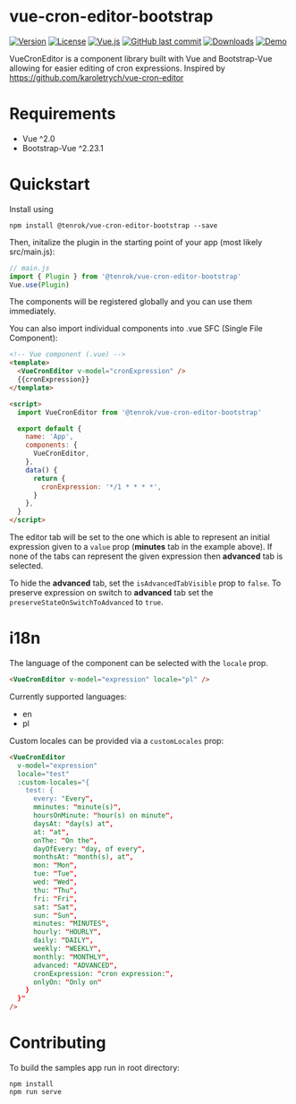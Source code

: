 # vue-cron-editor-bootstrap

[![Version](https://img.shields.io/npm/v/@tenrok/vue-cron-editor-bootstrap.svg)](https://www.npmjs.com/package/@tenrok/vue-cron-editor-bootstrap)
[![License](https://img.shields.io/npm/l/@tenrok/vue-cron-editor-bootstrap.svg)](https://github.com/tenrok/vue-cron-editor-bootstrap/blob/main/LICENSE)
[![Vue.js](https://img.shields.io/badge/vue-2.7.15-brightgreen.svg?logo=vue.js)](https://github.com/vuejs/vue)
[![GitHub last commit](https://img.shields.io/github/last-commit/tenrok/vue-cron-editor-bootstrap.svg)](https://github.com/tenrok/vue-cron-editor-bootstrap)
[![Downloads](https://img.shields.io/npm/dm/@tenrok/vue-cron-editor-bootstrap.svg)](https://npmcharts.com/compare/@tenrok/vue-cron-editor-bootstrap?minimal=true)
[![Demo](https://img.shields.io/badge/demo-demo-blue.svg)](https://tenrok.github.io/vue-cron-editor-bootstrap/)

VueCronEditor is a component library built with Vue and Bootstrap-Vue allowing for easier editing of cron expressions.
Inspired by https://github.com/karoletrych/vue-cron-editor

# Requirements

- Vue ^2.0
- Bootstrap-Vue ^2.23.1

# Quickstart

Install using

```
npm install @tenrok/vue-cron-editor-bootstrap --save
```

Then, initalize the plugin in the starting point of your app (most likely src/main.js):

```js
// main.js
import { Plugin } from '@tenrok/vue-cron-editor-bootstrap'
Vue.use(Plugin)
```

The components will be registered globally and you can use them immediately.

You can also import individual components into .vue SFC (Single File Component):

```html
<!-- Vue component (.vue) -->
<template>
  <VueCronEditor v-model="cronExpression" />
  {{cronExpression}}
</template>

<script>
  import VueCronEditor from '@tenrok/vue-cron-editor-bootstrap'

  export default {
    name: 'App',
    components: {
      VueCronEditor,
    },
    data() {
      return {
        cronExpression: '*/1 * * * *',
      }
    },
  }
</script>
```

The editor tab will be set to the one which is able to represent an initial expression given to a `value` prop (**minutes** tab in the example above).
If none of the tabs can represent the given expression then **advanced** tab is selected.

To hide the **advanced** tab, set the `isAdvancedTabVisible` prop to `false`.
To preserve expression on switch to **advanced** tab set the `preserveStateOnSwitchToAdvanced` to `true`.

# i18n

The language of the component can be selected with the `locale` prop.

```html
<VueCronEditor v-model="expression" locale="pl" />
```

Currently supported languages:

- en
- pl

Custom locales can be provided via a `customLocales` prop:

<!-- prettier-ignore -->
```html
<VueCronEditor
  v-model="expression"
  locale="test"
  :custom-locales="{
    test: {
      every: "Every",
      mminutes: "minute(s)",
      hoursOnMinute: "hour(s) on minute",
      daysAt: "day(s) at",
      at: "at",
      onThe: "On the",
      dayOfEvery: "day, of every",
      monthsAt: "month(s), at",
      mon: "Mon",
      tue: "Tue",
      wed: "Wed",
      thu: "Thu",
      fri: "Fri",
      sat: "Sat",
      sun: "Sun",
      minutes: "MINUTES",
      hourly: "HOURLY",
      daily: "DAILY",
      weekly: "WEEKLY",
      monthly: "MONTHLY",
      advanced: "ADVANCED",
      cronExpression: "cron expression:",
      onlyOn: "Only on"
    }
  }"
/>
```

# Contributing

To build the samples app run in root directory:

```
npm install
npm run serve
```
